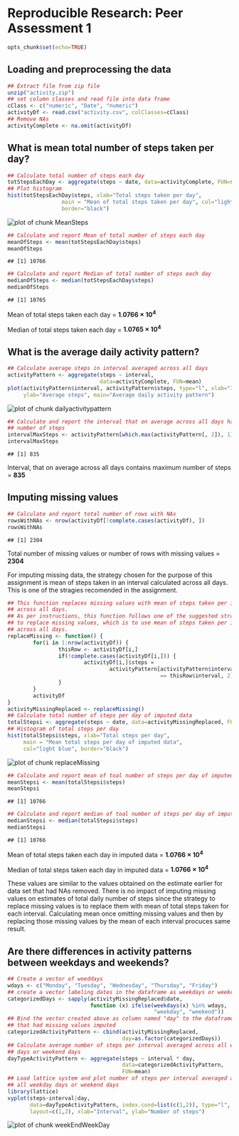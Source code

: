 # Reproducible Research: Peer Assessment 1


```r
opts_chunk$set(echo=TRUE)
```
## Loading and preprocessing the data

```r
## Extract file from zip file
unzip("activity.zip")
## set column classes and read file into data frame
cClass <- c("numeric", "Date", "numeric")
activityDf <- read.csv("activity.csv", colClasses=cClass)
## Remove NAs
activityComplete <- na.omit(activityDf)
```


## What is mean total number of steps taken per day?

```r
## Calculate total number of steps each day
totStepsEachDay <- aggregate(steps ~ date, data=activityComplete, FUN=sum)
## Plot histogram
hist(totStepsEachDay$steps, xlab="Total steps taken per day",
                 main = "Mean of total steps taken per day", col="light green", 
                 border="black")
```

![plot of chunk MeanSteps](figure/MeanSteps.png) 

```r
## Calculate and report Mean of total number of steps each day
meanOfSteps <- mean(totStepsEachDay$steps)
meanOfSteps
```

```
## [1] 10766
```

```r
## Calculate and report Median of total number of steps each day
medianOfSteps <- median(totStepsEachDay$steps)
medianOfSteps
```

```
## [1] 10765
```
Mean of total steps taken each day = **1.0766 &times; 10<sup>4</sup>**

Median of total steps taken each day = **1.0765 &times; 10<sup>4</sup>**

## What is the average daily activity pattern?

```r
## Calculate average steps in interval averaged across all days
activityPattern <- aggregate(steps ~ interval, 
                             data=activityComplete, FUN=mean)
plot(activityPattern$interval, activityPattern$steps, type="l", xlab="Interval",
     ylab="Average steps", main="Average daily activity pattern")
```

![plot of chunk dailyactivitypattern](figure/dailyactivitypattern.png) 

```r
## Calculate and report the interval that on average across all days has max
## number of steps
intervalMaxSteps <- activityPattern[which.max(activityPattern[, 2]), 1]
intervalMaxSteps
```

```
## [1] 835
```
Interval, that on average across all days contains maximum number of steps = **835**

## Imputing missing values

```r
## Calculate and report total number of rows with NAs
rowsWithNAs <- nrow(activityDf[!complete.cases(activityDf), ])
rowsWithNAs
```

```
## [1] 2304
```
Total number of missing values or number of rows with missing values = **2304**

For imputing missing data, the strategy chosen for the purpose of this assignment is mean of steps taken in an interval calculated across all days. This is one of the stragies recomended in the assignment.

```r
## This function replaces missing values with mean of steps taken per interval
## across all days.
## As per instructions, this function follows one of the suggested stragies
## to replace missing values, which is to use mean of steps taken per interval
## across all days.
replaceMissing <- function() {
        for(i in 1:nrow(activityDf)) {
                thisRow <- activityDf[i,]
                if(!complete.cases(activityDf[i,])) {
                        activityDf[i,]$steps = 
                                activityPattern[activityPattern$interval 
                                                == thisRow$interval, 2]
                }
        }
        activityDf
}
activityMissingReplaced <- replaceMissing()
## Calculate total number of steps per day of imputed data
totalStepsi <- aggregate(steps ~ date, data=activityMissingReplaced, FUN=sum)
## Histogram of total steps per day
hist(totalStepsi$steps, xlab="Total steps per day",
     main = "Mean total steps per day of imputed data",
     col="light blue", border="black")
```

![plot of chunk replaceMissing](figure/replaceMissing.png) 

```r
## Calculate and report mean of toal number of steps per day of imputed data
meanStepsi <- mean(totalStepsi$steps)
meanStepsi
```

```
## [1] 10766
```

```r
## Calculate and report median of toal number of steps per day of imputed data
medianStepsi <- median(totalStepsi$steps)
medianStepsi
```

```
## [1] 10766
```
Mean of total steps taken each day in imputed data = **1.0766 &times; 10<sup>4</sup>** 

Median of total steps taken each day in imputed data = **1.0766 &times; 10<sup>4</sup>**

These values are similar to the values obtained on the estimate earlier for data set that had NAs removed.
There is no impact of imputing missing values on estimates of total daily number of steps since the strategy to replace missing values is to replace them with mean of total steps taken for each interval.  Calculating mean once omitting missing values and then by replacing those missing values by the mean of each interval procuces same result.

## Are there differences in activity patterns between weekdays and weekends?

```r
## Create a vector of weeddays
wdays <- c("Monday", "Tuesday", "Wednesday", "Thursday", "Friday")
## create a vector labeling dates in the dataframe as weekdays or weekends
categorizedDays <- sapply(activityMissingReplaced$date, 
                          function (x) ifelse(weekdays(x) %in% wdays, 
                                              "weekday", "weekend"))
## Bind the vector created above as column named "day" to the dataframe
## that had missing values imputed
categorizedActivityPattern <- cbind(activityMissingReplaced, 
                                    day=as.factor(categorizedDays))
## Calculate average number of steps per interval averaged across all weekday
## days or weekend days
dayTypeActivityPattern <- aggregate(steps ~ interval * day, 
                                    data=categorizedActivityPattern,
                                    FUN=mean)
## Load lattice system and plot number of steps per interval averaged across
## all weekday days or weekend days
library(lattice)
xyplot(steps~interval|day,
       data=dayTypeActivityPattern, index.cond=list(c(1,2)), type="l",
       layout=c(1,2), xlab="Interval", ylab="Number of steps")
```

![plot of chunk weekEndWeekDay](figure/weekEndWeekDay.png) 
